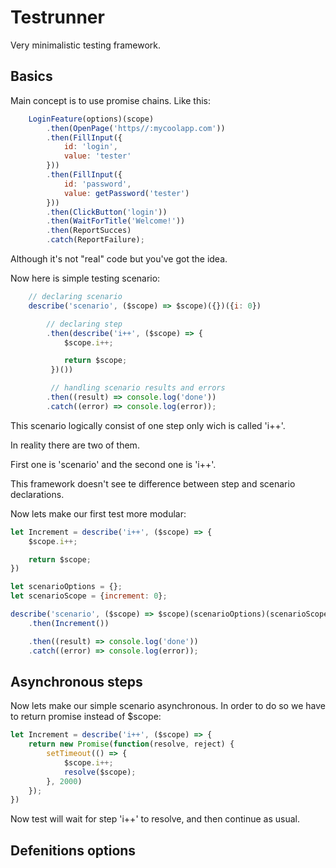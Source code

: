 # Testrunner

Very minimalistic testing framework.

## Basics

Main concept is to use promise chains. Like this:

``` javascript
    LoginFeature(options)(scope)
        .then(OpenPage('https//:mycoolapp.com'))
        .then(FillInput({
            id: 'login',
            value: 'tester'
        }))
        .then(FillInput({
            id: 'password',
            value: getPassword('tester')
        }))
        .then(ClickButton('login'))
        .then(WaitForTitle('Welcome!'))
        .then(ReportSucces)
        .catch(ReportFailure);
```

Although it's not "real" code but you've got the idea.


Now here is simple testing scenario:

``` javascript
    // declaring scenario
    describe('scenario', ($scope) => $scope)({})({i: 0})

        // declaring step
        .then(describe('i++', ($scope) => {
            $scope.i++;

            return $scope;
         })())

         // handling scenario results and errors
        .then((result) => console.log('done'))
        .catch((error) => console.log(error));

```

This scenario logically consist of one step only wich is called 'i++'.

In reality there are two of them.

First one is 'scenario' and the second one is 'i++'.

This framework doesn't see te difference between step and scenario declarations.



Now lets make our first test more modular:

``` javascript
let Increment = describe('i++', ($scope) => {  
    $scope.i++;

    return $scope;
})

let scenarioOptions = {};
let scenarioScope = {increment: 0};

describe('scenario', ($scope) => $scope)(scenarioOptions)(scenarioScope)
    .then(Increment())

    .then((result) => console.log('done'))
    .catch((error) => console.log(error));
```

## Asynchronous steps

Now lets make our simple scenario asynchronous.
In order to do so we have to return promise instead of $scope:

``` javascript
let Increment = describe('i++', ($scope) => {  
    return new Promise(function(resolve, reject) {
        setTimeout(() => {
            $scope.i++;
            resolve($scope);
        }, 2000)
    });
})
```

Now test will wait for step 'i++' to resolve, and then continue as usual.

## Defenitions options
